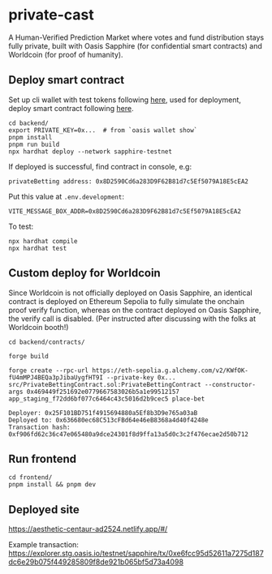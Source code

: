 # private-cast

A Human-Verified Prediction Market where votes and fund distribution stays fully private, built with Oasis Sapphire (for confidential smart contracts) and Worldcoin (for proof of humanity). 

## Deploy smart contract

Set up cli wallet with test tokens following [here](https://github.com/oasisprotocol/cli), used for deployment, deploy smart contract following [here](https://github.com/oasisprotocol/demo-starter). 

```
cd backend/
export PRIVATE_KEY=0x...  # from `oasis wallet show`
pnpm install
pnpm run build
npx hardhat deploy --network sapphire-testnet
```

If deployed is successful, find contract in console, e.g:

```
privateBetting address: 0x8D2590Cd6a283D9F62B81d7c5Ef5079A18E5cEA2
```

Put this value at `.env.development`:

```
VITE_MESSAGE_BOX_ADDR=0x8D2590Cd6a283D9F62B81d7c5Ef5079A18E5cEA2
```

To test:

```
npx hardhat compile
npx hardhat test
```

## Custom deploy for Worldcoin

Since Worldcoin is not officially deployed on Oasis Sapphire, an identical contract is deployed on Ethereum Sepolia to fully simulate the onchain proof verify function, whereas on the contract deployed on Oasis Sapphire, the verify call is disabled. (Per instructed after discussing with the folks at Worldcoin booth!)

```
cd backend/contracts/

forge build

forge create --rpc-url https://eth-sepolia.g.alchemy.com/v2/KWfOK-fU4mMPJ4BEQa3pJibaUygfHT9I --private-key 0x... src/PrivateBettingContract.sol:PrivateBettingContract --constructor-args 0x469449f251692e0779667583026b5a1e99512157 app_staging_f72dd6bf077c6464c43c5016d2b9cec5 place-bet

Deployer: 0x25F101BD751f4915694880a5Ef8b3D9e765a03aB
Deployed to: 0x636680ec68C513cFBd64e46eB8368a4d40f4248e
Transaction hash: 0xf906fd62c36c47e065480a9dce24301f8d9ffa13a5d0c3c2f476ecae2d50b712
```

## Run frontend

```
cd frontend/
pnpm install && pnpm dev
```

## Deployed site

https://aesthetic-centaur-ad2524.netlify.app/#/

Example transaction: https://explorer.stg.oasis.io/testnet/sapphire/tx/0xe6fcc95d52611a7275d187dc6e29b075f449285809f8de921b065bf5d73a4098